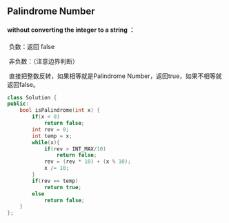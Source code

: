 ## Palindrome Number

####  without converting the integer to a string ：

​		负数：返回 false

​		非负数：（注意边界判断）

​				直接把整数反转，如果相等就是Palindrome Number，返回true，如果不相等就返回false。

```c++
class Solution {
public:
    bool isPalindrome(int x) {
        if(x < 0)
            return false;
        int rev = 0;
        int temp = x;
        while(x){
            if(rev > INT_MAX/10)
                return false;
            rev = (rev * 10) + (x % 10);
            x /= 10;
        }
        if(rev == temp)
            return true;
        else
            return false;
    }
};
```

